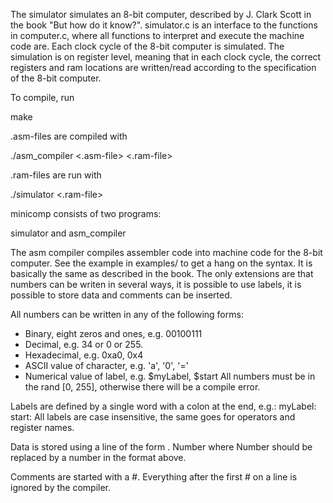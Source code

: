 The simulator simulates an 8-bit computer, described by J. Clark Scott in the
book "But how do it know?". simulator.c is an interface to the functions in
computer.c, where all functions to interpret and execute the machine code are.
Each clock cycle of the 8-bit computer is simulated. The simulation is on
register level, meaning that in each clock cycle, the correct registers and ram
locations are written/read according to the specification of the 8-bit
computer.

To compile, run

make

.asm-files are compiled with

./asm_compiler <.asm-file> <.ram-file>

.ram-files are run with

./simulator <.ram-file>

minicomp consists of two programs:

simulator and asm_compiler

The asm compiler compiles assembler code into machine code for the 8-bit
computer. See the example in examples/ to get a hang on the syntax. It is
basically the same as described in the book. The only extensions are that
numbers can be writen in several ways, it is possible to use labels, it is
possible to store data and comments can be inserted.

All numbers can be written in any of the following forms:
  * Binary, eight zeros and ones, e.g. 00100111
  * Decimal, e.g. 34 or 0 or 255.
  * Hexadecimal, e.g. 0xa0, 0x4
  * ASCII value of character, e.g. 'a', '0', '='
  * Numerical value of label, e.g. $myLabel, $start
All numbers must be in the rand [0, 255], otherwise there will be a compile
error.

Labels are defined by a single word with a colon at the end, e.g.:
myLabel:
start:
All labels are case insensitive, the same goes for operators and register
names.

Data is stored using a line of the form
. Number
where Number should be replaced by a number in the format above.

Comments are started with a #. Everything after the first # on a line is
ignored by the compiler.
